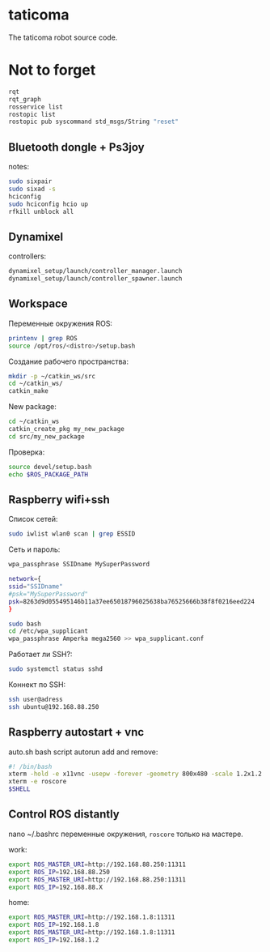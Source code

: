 # taticoma
The taticoma robot source code.

# Not to forget

```bash
rqt
rqt_graph
rosservice list
rostopic list
rostopic pub syscommand std_msgs/String "reset"
```
## Bluetooth dongle + Ps3joy

notes:
```bash
sudo sixpair
sudo sixad -s
hciconfig
sudo hciconfig hcio up
rfkill unblock all
```
## Dynamixel

controllers:
```bash
dynamixel_setup/launch/controller_manager.launch
dynamixel_setup/launch/controller_spawner.launch
```

## Workspace

Переменные окружения ROS:
```bash
printenv | grep ROS
source /opt/ros/<distro>/setup.bash
```

Создание рабочего пространства:
```bash
mkdir -p ~/catkin_ws/src
cd ~/catkin_ws/
catkin_make
```
New package:
```bash
cd ~/catkin_ws
catkin_create_pkg my_new_package
cd src/my_new_package
```

Проверка:
```bash
source devel/setup.bash
echo $ROS_PACKAGE_PATH
```

## Raspberry wifi+ssh
Список сетей:
```bash
sudo iwlist wlan0 scan | grep ESSID
```
Сеть и пароль:
```bash
wpa_passphrase SSIDname MySuperPassword

network={
ssid="SSIDname"
#psk="MySuperPassword"
psk=8263d9d055495146b11a37ee65018796025638ba76525666b38f8f0216eed224
}

sudo bash
cd /etc/wpa_supplicant
wpa_passphrase Amperka mega2560 >> wpa_supplicant.conf
```
Работает ли SSH?:
```bash
sudo systemctl status sshd
```
Коннект по SSH:
```bash
ssh user@adress
ssh ubuntu@192.168.88.250
```

## Raspberry autostart + vnc

auto.sh bash script autorun add and remove:
```bash
#! /bin/bash
xterm -hold -e x11vnc -usepw -forever -geometry 800x480 -scale 1.2x1.2
xterm -e roscore
$SHELL
```
## Control ROS distantly

nano ~/.bashrc переменные окружения, `roscore` только на мастере.

work:
```bash
export ROS_MASTER_URI=http://192.168.88.250:11311
export ROS_IP=192.168.88.250
export ROS_MASTER_URI=http://192.168.88.250:11311
export ROS_IP=192.168.88.X
```
home:
```bash
export ROS_MASTER_URI=http://192.168.1.8:11311
export ROS_IP=192.168.1.8
export ROS_MASTER_URI=http://192.168.1.8:11311
export ROS_IP=192.168.1.2
```

